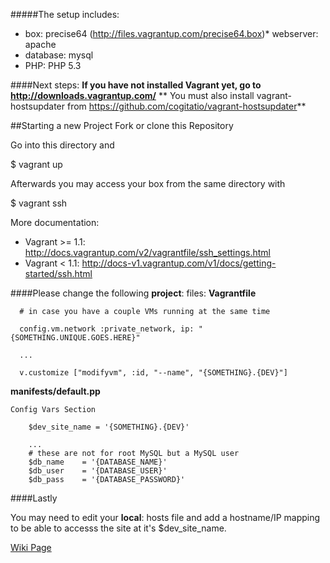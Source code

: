#####The setup includes:
* box:       precise64 (http://files.vagrantup.com/precise64.box)* webserver: apache
* database:  mysql
* PHP:       PHP 5.3

####Next steps:
**If you have not installed Vagrant yet, go to http://downloads.vagrantup.com/**
** You must also install vagrant-hostsupdater from https://github.com/cogitatio/vagrant-hostsupdater**

##Starting a new Project
Fork or clone this Repository

Go into this directory and

$ vagrant up

Afterwards you may access your box  from the same directory with

$ vagrant ssh

More documentation:
* Vagrant >= 1.1: http://docs.vagrantup.com/v2/vagrantfile/ssh_settings.html
* Vagrant <  1.1: http://docs-v1.vagrantup.com/v1/docs/getting-started/ssh.html

####Please change the following **project**: files:
**Vagrantfile**

      # in case you have a couple VMs running at the same time

      config.vm.network :private_network, ip: "{SOMETHING.UNIQUE.GOES.HERE}"

      ...

      v.customize ["modifyvm", :id, "--name", "{SOMETHING}.{DEV}"]

**manifests/default.pp**

    Config Vars Section

        $dev_site_name = '{SOMETHING}.{DEV}'

        ...
        # these are not for root MySQL but a MySQL user
        $db_name    = '{DATABASE_NAME}'
        $db_user    = '{DATABASE_USER}'
        $db_pass    = '{DATABASE_PASSWORD}'
        
####Lastly

You may need to edit your **local**: hosts file and add a hostname/IP mapping to be able to accesss the site at it's $dev_site_name.

[Wiki Page](https://bitbucket.org/jaredrhodes/lamp-project-template-ubuntu-12.04-lts/wiki)